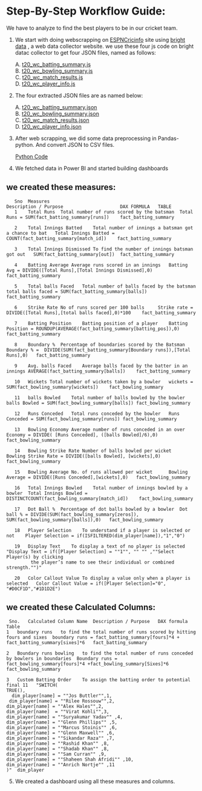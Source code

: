 
# Step-By-Step Workflow Guide:

We have to analyze to find the best players to be in our cricket team.

1. We start with doing webscrapping on [ESPNCricinfo](https://www.espncricinfo.com/) site using [bright data](https://brightdata.com/) , a web data collector website. we use these four js code on bright datac collector to get four JSON files, named as follows:

    A. [t20_wc_batting_summary.js](https://github.com/prashantsingh8962/Webscraping_Cricket_Analysis/blob/main/Web_Scrapping_Code/t20_wc_batting_summary.js)<br>
    B. [t20_wc_bowling_summary.js](https://github.com/prashantsingh8962/Webscraping_Cricket_Analysis/blob/main/Web_Scrapping_Code/t20_wc_bowling_summary.js)<br>
    C. [t20_wc_match_results.js](https://github.com/prashantsingh8962/Webscraping_Cricket_Analysis/blob/main/Web_Scrapping_Code/t20_wc_match_results.js)<br>
    D. [t20_wc_player_info.js](https://github.com/prashantsingh8962/Webscraping_Cricket_Analysis/blob/main/Web_Scrapping_Code/t20_wc_player_info.js)<br>


2. The four extracted JSON files are as named below:

   A. [t20_wc_batting_summary.json](https://github.com/prashantsingh8962/Webscraping_Cricket_Analysis/blob/main/Json%20Code/t20_wc_batting_summary.json)<br>
   B. [t20_wc_bowling_summary.json](https://github.com/prashantsingh8962/Webscraping_Cricket_Analysis/blob/main/Json%20Code/t20_wc_bowling_summary.json)<br>
   C. [t20_wc_match_results.json](https://github.com/prashantsingh8962/Webscraping_Cricket_Analysis/blob/main/Json%20Code/t20_wc_match_results.json)<br>
   D. [t20_wc_player_info.json](https://github.com/prashantsingh8962/Webscraping_Cricket_Analysis/blob/main/Json%20Code/t20_wc_player_info.json)<br>

 
3. After web scrapping, we did some data preprocessing in Pandas-python. And convert JSON to CSV files.

    [Python Code](https://github.com/prashantsingh8962/Webscraping_Cricket_Analysis/blob/main/Python%20Code/t20_data_preprocessing.ipynb)

4. We fetched data in Power BI and started building dashboards

## we created these measures:

       Sno	Measures	                                            Description / Purpose	                  DAX FORMULA	TABLE
       1	Total Runs	Total number of runs scored by the batsman	Total Runs = SUM(fact_batting_summary[runs])	fact_batting_summary
   
       2	Total Innings Batted	Total number of innings a batsman got a chance to bat	Total Innings Batted = COUNT(fact_batting_summary[match_id])	fact_batting_summary
   
       3	Total Innings Dismissed	To find the number of innings batsman got out	SUM(fact_batting_summary[out])	fact_batting_summary
   
       4	Batting Average	Average runs scored in an innings	Batting Avg = DIVIDE([Total Runs],[Total Innings Dismissed],0)	fact_batting_summary
				
       5	Total balls Faced	Total number of balls faced by the batsman	total balls faced = SUM(fact_batting_summary[balls])	fact_batting_summary
   
       6	Strike Rate	No of runs scored per 100 balls 	Strike rate = DIVIDE([Total Runs],[total balls faced],0)*100	fact_batting_summary
				
       7	Batting Position	Batting position of a player	Batting Position = ROUNDUP(AVERAGE(fact_batting_summary[batting_pos]),0)	fact_batting_summary
   
       8	Boundary %	Percentage of boundaries scored by the Batsman	Boundary % =  DIVIDE(SUM(fact_batting_summary[Boundary runs]),[Total Runs],0)	fact_batting_summary
   
       9	Avg. balls Faced	Average balls faced by the batter in an innings	AVERAGE(fact_batting_summary[balls])	fact_batting_summary
				
       10	Wickets	Total number of wickets taken by a bowler	wickets = SUM(fact_bowling_summary[wickets])	fact_bowling_summary
   
       11	balls Bowled	Total number of balls bowled by the bowler	balls Bowled = SUM(fact_bowling_summary[balls])	fact_bowling_summary
   
       12	Runs Conceded	Total runs conceded by the bowler	Runs Conceded = SUM(fact_bowling_summary[runs])	fact_bowling_summary
   
       13	Bowling Economy	Average number of runs conceded in an over	Economy = DIVIDE( [Runs Conceded], ([balls Bowled]/6),0)	fact_bowling_summary
   
       14	Bowling Strike Rate	Number of balls bowled per wicket	Bowling Strike Rate = DIVIDE([balls Bowled], [wickets],0)	fact_bowling_summary
   
       15	Bowling Average	No. of runs allowed per wicket  	Bowling Average = DIVIDE([Runs Conceded],[wickets],0)	fact_bowling_summary
				
       16	Total Innings Bowled	Total number of innings bowled by a bowler	Total Innings Bowled = DISTINCTCOUNT(fact_bowling_summary[match_id])	fact_bowling_summary

       17	Dot Ball %	Percentage of dot balls bowled by a bowler	Dot ball % = DIVIDE(SUM(fact_bowling_summary[zeros]), SUM(fact_bowling_summary[balls]),0)	fact_bowling_summary
				
       18	Player Selection	To understand if a player is selected or not	Player Selection = if(ISFILTERED(dim_player[name]),"1","0")
   
       19	Display Text	To display a text of no player is selected	"Display Text = if([Player Selection] = ""1"", "" "" ,""Select Player(s) by clicking 
             the player’s name to see their individual or combined strength."")"
   
       20	Color Callout Value	To display a value only when a player is selected	Color Callout Value = if([Player Selection]="0", "#D0CF1D","#1D1D2E")	
				
				
				
## we created these Calculated Columns:				

     Sno.	Calculated Column Name	Description / Purpose	DAX formula	Table
    1	boundary runs	to find the total number of runs scored by hitting fours and sixes	boundary runs = fact_batting_summary[fours]*4 + fact_batting_summary[sixes]*6	fact_batting_summary
    
    2	Boundary runs bowling	to find the total number of runs conceded by bowlers in boundaries	Boundary runs = fact_bowling_summary[fours]*4 +fact_bowling_summary[Sixes]*6	fact_bowling_summary
    
    3	Custom Batting Order	To assign the batting order to potential final 11	"SWITCH(
    TRUE(),
      dim_player[name] = ""Jos Buttler"",1,
     dim_player[name] = ""Rilee Rossouw"",2,
    dim_player[name] = ""Alex Hales"",2,
    dim_player[name]  = ""Virat Kohli"",3,
    dim_player[name] = ""Suryakumar Yadav"" ,4,
    dim_player[name] = ""Glenn Phillips"" ,5,
    dim_player[name] = ""Marcus Stoinis"" ,6,
    dim_player[name] = ""Glenn Maxwell"" ,6,
    dim_player[name] = ""Sikandar Raza"" ,7,
    dim_player[name] = ""Rashid Khan"" ,8,
    dim_player[name] = ""Shadab Khan"" ,8,
    dim_player[name] = ""Sam Curran"" ,9,
    dim_player[name] = ""Shaheen Shah Afridi"" ,10,
    dim_player[name] = ""Anrich Nortje"" ,11
    )"	dim_player

5. We created a dashboard using all these measures and columns. 
